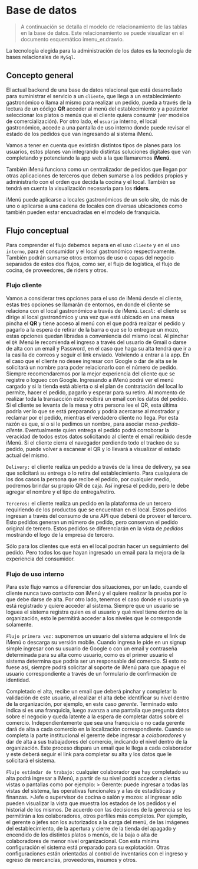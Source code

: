 # Base de datos

>A continuación se detalla el modelo de relacionamiento de las tablas en la base de datos. Este relacionamiento se puede visualizar en el documento esquemático imenu_er.drawio.

La tecnología elegida para la administración de los datos es la tecnología de bases relacionales de `MySql`. 

## Concepto general

El actual backend de una base de datos relacional que está desarrollado para suministrar el servicio a un `cliente`, que llega a un establecimiento gastronómico o llama al mismo para realizar un pedido, pueda a través de la lectura de un código **QR** acceder al menú del establecimiento y a posterior seleccionar los platos o menús que el cliente quiera consumir (ver modelos de comercialización).
Por otro lado, el `usuario` interno, el local gastronómico, accede a una pantalla de uso interno donde puede revisar el estado de los pedidos que van ingresando al sistema iMenú.

Vamos a tener en cuenta que existirán distintos tipos de planes para los usuarios, estos planes van integrando distintas soluciones digitales que van completando y potenciando la app web a la que llamaremos **iMenú**.

También iMenú funciona como un centralizador de pedidos que llegan por otras aplicaciones de terceros que deben sumarse a los pedidos propios y administrarlo con el orden que decida la cocina y el local. También se tendrá en cuenta la visualización necesaria para los **riders**.

iMenú puede aplicarse a locales gastronómicos de un solo site, de más de uno o aplicarse a una cadena de locales con diversas ubicaciones como  también pueden estar encuadradas en el modelo de franquicia.

## Flujo conceptual

Para comprender el flujo debemos separa en el uso `cliente` y en el uso `interno`, para el consumidor y el local gastronómico respectivamente. También podrán sumarse otros entornos de uso o capas del negocio separados de estos dos flujos, como ser, el flujo de logística, el flujo de cocina, de proveedores, de riders y otros.

### Flujo cliente

Vamos a considerar tres opciones para el uso de iMenú desde el cliente, estas tres opciones se llamarán de entornos, en donde el cliente se relaciona con el local gastronómico a través de iMenú.
`Local:` el cliente se dirige al local gastronómico y una vez que está ubicado en una mesa pincha el **QR** y tiene acceso al menú con el que podrá realizar el pedido y pagarlo a la espera de retirar de la barra o que se lo entregue un mozo, estas opciones quedan libradas a conveniencia del mismo local.
Al pinchar el `QR` iMenú le recomienda el ingreso a través del usuario de Gmail o darse de alta con un email y Password, en el caso que haga su alta tendrá que ir a la casilla de correos y seguir el link enviado. Volviendo a entrar a la app. En el caso que el cliente no desee ingresar con Google o dar de alta se le solicitará un nombre para poder relacionarlo con el número de pedido. Siempre recomendaremos por la mejor experiencia del cliente que se registre o logueo con Google.
Ingresando a iMenú podrá ver el menú cargado y si la tienda está abierta o si el plan de contratación del local lo permite, hacer el pedido, pagarlo y esperar para su retiro. Al momento de realizar toda la transacción este recibirá un email con los datos del pedido.
Si el cliente se levanta de la mesa y otra persona lee el QR, esta última podría ver lo que se está preparando y podría acercarse al mostrador y reclamar por el pedido, mientras el verdadero cliente no llega. Por esta razón es que, si o si le pedimos un nombre, para asociar *mesa-pedido-cliente*. Eventualmente quien entrega el pedido podrá corroborar la veracidad de todos estos datos solicitando al cliente el email recibido desde iMenú.
Si el cliente cierra el navegador perdiendo todo el trackeo de su pedido, puede volver a escanear el QR y lo llevará a visualizar el estado actual del mismo.

`Delivery:` el cliente realiza un pedido a través de la línea de delivery, ya sea que solicitará su entrega o lo retira del establecimiento. Para cualquiera de los dos casos la persona que recibe el pedido, por cualquier medio, podremos brindar su propio QR de caja. Así ingresa el pedido, pero le debe agregar el nombre y el tipo de entrega/retiro.

`Terceros:` el cliente realiza un pedido en la plataforma de un tercero requiriendo de los productos que se encuentran en el local. Estos pedidos ingresan a través del consumo de una API que deberá de proveer el tercero. Esto pedidos generan un número de pedido, pero conservan el pedido original de tercero. Estos pedidos se diferenciarán en la vista de *pedidos* mostrando el logo de la empresa de tercero.

Sólo para los clientes que está en el local podrán hacer un seguimiento del pedido. Pero todos los que hayan ingresado un email para la mejora de la experiencia del consumidor.



### Flujo de uso interno
Para este flujo vamos a diferenciar dos situaciones, por un lado, cuando el cliente nunca tuvo contacto con iMenú y el quiere realizar la prueba por lo que debe darse de alta. Por otro lado, tenemos el caso donde el usuario ya está registrado y quiere acceder al sistema. Siempre que un usuario se loguea el sistema registra quien es el usuario y qué nivel tiene dentro de la organización, esto le permitirá acceder a los niveles que le corresponde solamente.

`Flujo primera vez:` suponemos un usuario del sistema adquiere el link de iMenú o descarga su versión mobile. Cuando ingresa le pide en un signup simple ingresar con su usuario de Google o con un email y contraseña determinada para su alta como usuario, como es el primer usuario el sistema determina que podría ser un responsable del comercio. Si esto no fuese así, siempre podrá solicitar al soporte de iMenú para que apague el usuario correspondiente a través de un formulario de confirmación de identidad.

Completado el alta, recibe un email que deberá pinchar y completar la validación de este usuario, al realizar el alta debe identificar su nivel dentro de la organización, por ejemplo, en este caso *gerente*. Terminado esto indica si es una franquicia, luego avanza a una pantalla que pregunta datos sobre el negocio y queda latente a la espera de completar datos sobre el comercio. Independientemente que sea una franquicia o no cada gerente dará de alta a cada comercio en la localización correspondiente. Cuando se completa la parte institucional el gerente debe ingresar a *colaboradores* y dar de alta a sus trabajadores del comercio, indicando el nivel dentro de la organización. Este proceso dispara un email que le llega a cada colaborador y este deberá seguir el link para completar su alta y los datos que le solicitará el sistema.

`Flujo estándar de trabajo:` cualquier colaborador que hay completado su alta podrá ingresar a iMenú, a partir de su nivel podrá acceder a ciertas vistas o pantallas como por ejemplo:
	> Gerente: puede ingresar a todas las vistas del sistema, las operativas funcionales y a las de estadísticas y finanzas.
	>Jefe o supervisor de cocina o salón y mozos: al ingresar sólo pueden visualizar la vista que muestra los estados de los pedidos y el historial de los mismos.
De acuerdo con las decisiones de la gerencia se les permitirán a los colaboradores, otros perfiles más completos. Por ejemplo, el gerente o jefes son los autorizados a la carga del menú, de las imágenes del establecimiento, de la apertura y cierre de la tienda del apagado y encendido de los distintos platos o menús, de la baja o alta de colaboradores de menor nivel organizacional.
Con esta mínima configuración el sistema está preparado para su explotación.
Otras configuraciones están orientadas al control de inventarios con el ingreso y egreso de mercancías, proveedores, insumos y otros.



